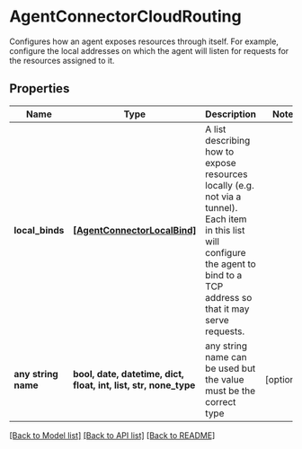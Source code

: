 # AgentConnectorCloudRouting

Configures how an agent exposes resources through itself. For example, configure the local addresses on which the agent will listen for requests for the resources assigned to it. 

## Properties
Name | Type | Description | Notes
------------ | ------------- | ------------- | -------------
**local_binds** | [**[AgentConnectorLocalBind]**](AgentConnectorLocalBind.md) | A list describing how to expose resources locally (e.g. not via a tunnel). Each item in this list will configure the agent to bind to a TCP address so that it may serve requests.  | 
**any string name** | **bool, date, datetime, dict, float, int, list, str, none_type** | any string name can be used but the value must be the correct type | [optional]

[[Back to Model list]](../README.md#documentation-for-models) [[Back to API list]](../README.md#documentation-for-api-endpoints) [[Back to README]](../README.md)


